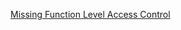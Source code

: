 [Missing Function Level Access Control](./A7-Missing-Function-Level-Access-Control--(Admin-Controller))